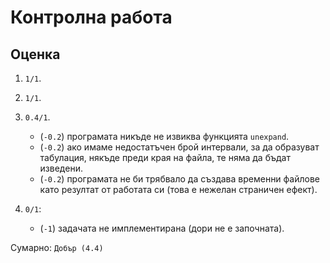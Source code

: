 # Контролна работа

## Оценка

1. `1/1`.

2. `1/1`.

3. `0.4/1`.
    * (`-0.2`) програмата никъде не извиква функцията `unexpand`.
    * (`-0.2`) ако имаме недостатъчен брой интервали, за да образуват табулация, някъде преди края на файла, те няма да бъдат изведени.
    * (`-0.2`) програмата не би трябвало да създава временни файлове като резултат от работата си (това е нежелан страничен ефект).

4. `0/1`:
    * (`-1`) задачата не имплементирана (дори не е започната).

Сумарно: `Добър (4.4)`
